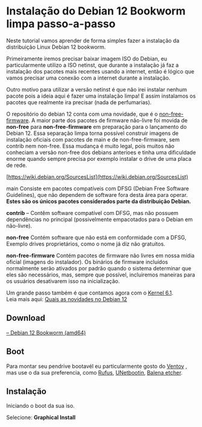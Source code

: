 # Instalação do Debian 12 Bookworm limpa passo-a-passo

Neste tutorial vamos aprender de forma simples fazer a instalação da distribuição Linux Debian 12 bookworm.

Primeiramente iremos precisar baixar imagem ISO do Debian, eu particularmente utilizo a ISO netinst, 
que durante a instalação já faz a instalação dos pacotes mais recentes usando a internet, 
então é lógico que vamos precisar uma conexão com a internet durante a instalação.

Outro motivo para utilizar a versão netinst é que não irei instalar nenhum pacote pois a ideia aqui é fazer uma instalação limpa! 
E assim instalamos os pacotes que realmente ira precisar (nada de perfumarias).

O repositório do debian 12 conta com uma novidade, que é o [non-free-firmware](https://www.debian.org/vote/2022/vote_003). 
A maior parte dos pacotes de firmware não-livre foi movida de **non-free** para **non-free-firmware** em preparação para o lançamento do Debian 12. 
Essa separação limpa torna possível construir imagens de instalação oficiais com pacotes de main e de non-free-firmware, sem contrib nem non-free. Essa mudança é muito legal, pois muitos não conheciam a versão non-free dos debians anterioes e tinha uma dificuldade enorme quando sempre precisa por exemplo instalar o drive de uma placa de rede.

[https://wiki.debian.org/SourcesList](https://wiki.debian.org/SourcesList)

main Consiste em pacotes compatíveis com DFSG (Debian Free Software Guidelines), que não dependem de software fora desta área para operar. 
**Estes são os únicos pacotes considerados parte da distribuição Debian.**

**contrib** – Contêm software compatível com DFSG, mas não possuem dependências no principal (possivelmente empacotados para o Debian em não-livre).

**non-free** Contém software que não está em conformidade com a DFSG, Exemplo drives proprietários, como o nome já diz não gratuitos.

**non-free-firmware** Contém pacotes de firmware não livres em nossa mídia oficial (imagens do instalador). Os binários de firmware incluídos normalmente serão ativados por padrão quando o sistema determinar que eles são necessários, mas, sempre que possível, incluiremos maneiras para os usuários desativarem isso na inicialização.

Um grande passo também é que contamos agora com o [Kernel 6.1](https://diolinux.com.br/sistemas-operacionais/linux/kernel-61.html).<br>
Leia mais aqui: [Quais as novidades no Debian 12](https://www.debian.org/releases/bookworm/amd64/release-notes/ch-whats-new.pt-br.html)

## Download

[– Debian 12 Bookworm (amd64)](https://cdimage.debian.org/debian-cd/current/amd64/iso-cd/)

## Boot

Para montar seu pendrive bootavél eu particularmente gosto do [Ventoy](https://www.ventoy.net/en/download.html) , mas use o da sua preferencia, como [Rufus](https://rufus.ie/pt_BR/), [UNetbootin](https://unetbootin.github.io/), [Balena etcher](https://etcher.balena.io/).

## Instalação

Iniciando o boot da sua iso.

Selecione: **Graphical Install**

